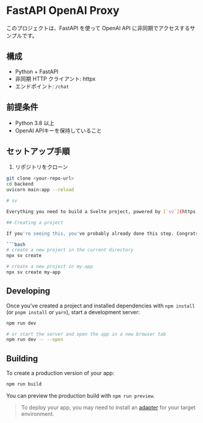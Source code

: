 # FastAPI OpenAI Proxy

このプロジェクトは、FastAPI を使って OpenAI API に非同期でアクセスするサンプルです。

## 構成

- Python + FastAPI
- 非同期 HTTP クライアント: httpx
- エンドポイント: `/chat`

## 前提条件

- Python 3.8 以上
- OpenAI APIキーを保持していること

## セットアップ手順

1. リポジトリをクローン

```bash
git clone <your-repo-url>
cd backend
uvicorn main:app --reload

# sv

Everything you need to build a Svelte project, powered by [`sv`](https://github.com/sveltejs/cli).

## Creating a project

If you're seeing this, you've probably already done this step. Congrats!

```bash
# create a new project in the current directory
npx sv create

# create a new project in my-app
npx sv create my-app
```

## Developing

Once you've created a project and installed dependencies with `npm install` (or `pnpm install` or `yarn`), start a development server:

```bash
npm run dev

# or start the server and open the app in a new browser tab
npm run dev -- --open
```

## Building

To create a production version of your app:

```bash
npm run build
```

You can preview the production build with `npm run preview`.

> To deploy your app, you may need to install an [adapter](https://svelte.dev/docs/kit/adapters) for your target environment.
